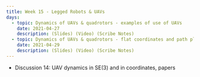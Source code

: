 ```yaml
---
title: Week 15 - Legged Robots & UAVs
days:
  - topic: Dynamics of UAVs & quadrotors - examples of use of UAVs
    date: 2021-04-27
    description: (Slides) (Video) (Scribe Notes)
  - topic: Dynamics of UAVs & quadrotors - flat coordinates and path planning
    date: 2021-04-29
    description: (Slides) (Video) (Scribe Notes)
---
```


- Discussion 14: UAV dynamics in SE(3) and in coordinates, papers
